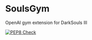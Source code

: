 # SoulsGym
OpenAI gym extension for DarkSouls III

[![PEP8 Check](https://github.com/amacati/SoulsGym/actions/workflows/github-actions.yaml/badge.svg)](https://github.com/amacati/SoulsGym/actions/workflows/github-actions.yaml)
